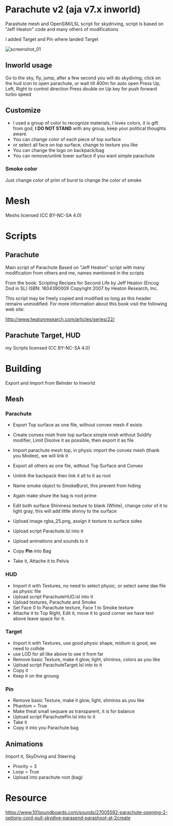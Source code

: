 # Parachute v2 (aja v7.x inworld)

Parashute mesh and OpenSIM/LSL script for skydriving, script is based on "Jeff Heaton" code and many others of modifications

I added Target and Pin where landed Target

![screenshot_01](https://github.com/zadium/parachute/assets/111429928/433823f8-b373-40d2-8005-d4345717cd79)

## Inworld usage

Go to the sky, fly, jump, after a few second you will do skydiving, click on the hud icon to open parachute, or wait till 400m for auto open
Press Up, Left, Right to control direction
Press double on Up key for push forward turbo speed

## Customize

* I used a group of color to recognize materials, I loves colors, it is gift from god, **I DO NOT STAND** with any group, keep your political thoughts aware.
* You can change color of each piece of top surface
* or select all face on top surface, change to texture you like
* You can change the logo on backpack/bag
* You can remove/unlink lower surface if you want simple parachute

### Smoke color

Just change color of prim of burst to change the color of smoke

# Mesh

Meshs licensed (CC BY-NC-SA 4.0)

# Scripts

## Parachute

Main script of Parachute
Based on "Jeff Heaton" script with many modification from others and me, names mentioned in the scripts

From the book:
Scripting Recipes for Second Life
by Jeff Heaton (Encog Dod in SL)
ISBN: 160439000X
Copyright 2007 by Heaton Research, Inc.

This script may be freely copied and modified so long as this header remains unmodified.
For more information about this book visit the following web site:

http://www.heatonresearch.com/articles/series/22/

## Parachute Target, HUD

my Scripts licensed (CC BY-NC-SA 4.0)

# Building

Export and Import from Belnder to Inworld

## Mesh

### Parachute

* Export Top surface as one file, without convex mesh if exists
* Create convex mish from top surface simple mish without Soldify modifier, Limit Disolve it as possible, then export it as file
* Import parachute mesh top, in physic import the convex mesh (thank you Modee), we will link it

* Export all others as one file, without Top Surface and Convex
* Unlink the backpack then link it all to it as root
* Name smoke object to SmokeBurst, this prevent from hiding
* Again make shure the bag is root prime
* Edit both surface Shininess texture to blank (White), change color of it to light gray, this will add little shinny to the surface
* Upload image rgba_25.png, assign it texture to surface sides
* Upload script Parachute.lsl into it
* Upload animations and sounds to it
* Copy **Pin** into Bag
* Take it, Attache it to Pelvis

### HUD

* Import it with Textures, no need to select physic, or select same dae file as physic file
* Upload script ParachuteHUD.lsl into it
* Upload textures, Parachute and Smoke
* Set Face 0  to Parachute texture, Face 1 to Smoke texture
* Attache it to Top Right, Edit it, move it to good corner we have text above leave space for it.

### Target

* Import it with Textures, use good physic shape, midium is good, we need to collide
* use LOD for all like above to see it from far
* Remove basic Texture, make it glow, light, shininss, colors as you like
* Upload script ParachuteTarget.lsl into to it
* Copy it
* Keep it on the groung

 ### Pin

* Remove basic Texture, make it glow, light, shininss as you like
* Phantom = True
* Make theat small sequare as transparent, it is for balance
* Upload script ParachutePin.lsl into to it
* Take it
* Copy it into you Parachute bag

## Animations

Import it, SkyDiving and Steering

* Priority = 3
* Loop = True
* Upload into parachute root (bag)

# Resource

https://www.101soundboards.com/sounds/27005592-parachute-opening-2-options-cord-pull-skydive-parasend-parashoot-at-2create
